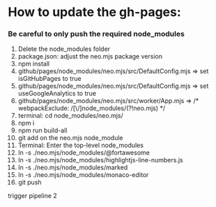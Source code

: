 # How to update the gh-pages:

### Be careful to only push the required node_modules

1.  Delete the node_modules folder 
2.  package.json: adjust the neo.mjs package version
3.  npm install
4.  github/pages/node_modules/neo.mjs/src/DefaultConfig.mjs => set isGitHubPages to true
5.  github/pages/node_modules/neo.mjs/src/DefaultConfig.mjs => set useGoogleAnalytics to true
6.  github/pages/node_modules/neo.mjs/src/worker/App.mjs => /* webpackExclude: /[\\\/]node_modules/(?!neo.mjs) */
7.  terminal: cd node_modules/neo.mjs/
8.  npm i
9.  npm run build-all
10. git add on the neo.mjs node_module
11. Terminal: Enter the top-level node_modules
12. ln -s ./neo.mjs/node_modules/@fortawesome
12. ln -s ./neo.mjs/node_modules/highlightjs-line-numbers.js
13. ln -s ./neo.mjs/node_modules/marked
14. ln -s ./neo.mjs/node_modules/monaco-editor
15. git push

trigger pipeline 2
